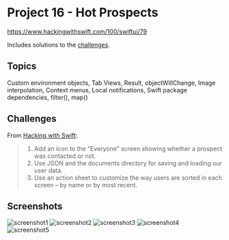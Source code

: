 # Project 16 - Hot Prospects

https://www.hackingwithswift.com/100/swiftui/79

Includes solutions to the [challenges](https://www.hackingwithswift.com/books/ios-swiftui/hot-prospects-wrap-up).

## Topics

Custom environment objects, Tab Views, Result, objectWillChange, Image interpolation, Context menus, Local notifications, Swift package dependencies, filter(), map()

## Challenges

From [Hacking with Swift](https://www.hackingwithswift.com/books/ios-swiftui/hot-prospects-wrap-up):

>1. Add an icon to the “Everyone” screen showing whether a prospect was contacted or not.
>2. Use JSON and the documents directory for saving and loading our user data.
>3. Use an action sheet to customize the way users are sorted in each screen – by name or by most recent.

## Screenshots

![screenshot1](screenshots/screen01.png)
![screenshot2](screenshots/screen02.png)
![screenshot3](screenshots/screen03.png)
![screenshot4](screenshots/screen04.png)
![screenshot5](screenshots/screen05.png)
